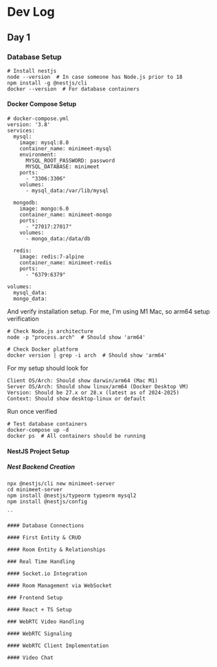 # Dev Log

## Day 1

### Database Setup

```
# Install nestjs
node --version  # In case someone has Node.js prior to 18
npm install -g @nestjs/cli
docker --version  # For database containers
```

#### Docker Compose Setup

```
# docker-compose.yml
version: '3.8'
services:
  mysql:
    image: mysql:8.0
    container_name: minimeet-mysql
    environment:
      MYSQL_ROOT_PASSWORD: password
      MYSQL_DATABASE: minimeet
    ports:
      - "3306:3306"
    volumes:
      - mysql_data:/var/lib/mysql

  mongodb:
    image: mongo:6.0
    container_name: minimeet-mongo
    ports:
      - "27017:27017"
    volumes:
      - mongo_data:/data/db

  redis:
    image: redis:7-alpine
    container_name: minimeet-redis
    ports:
      - "6379:6379"

volumes:
  mysql_data:
  mongo_data:
```

And verify installation setup. For me, I'm using M1 Mac, so arm64 setup verification

```
# Check Node.js architecture
node -p "process.arch"  # Should show 'arm64'

# Check Docker platform
docker version | grep -i arch  # Should show 'arm64'
```

For my setup should look for

```
Client OS/Arch: Should show darwin/arm64 (Mac M1)
Server OS/Arch: Should show linux/arm64 (Docker Desktop VM)
Version: Should be 27.x or 28.x (latest as of 2024-2025)
Context: Should show desktop-linux or default
```

Run once verified

```
# Test database containers
docker-compose up -d
docker ps  # All containers should be running

```

#### NestJS Project Setup

##### Nest Backend Creation

```
npx @nestjs/cli new minimeet-server
cd minimeet-server
npm install @nestjs/typeorm typeorm mysql2
npm install @nestjs/config

``

#### Database Connections

#### First Entity & CRUD

#### Room Entity & Relationships

### Real Time Handling

#### Socket.io Integration

#### Room Management via WebSocket

### Frontend Setup

#### React + TS Setup

### WebRTC Video Handling

#### WebRTC Signaling

#### WebRTC Client Implementation

#### Video Chat
```
